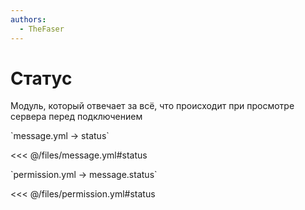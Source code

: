 ```yaml
---
authors:
  - TheFaser
---
```


# Статус

Модуль, который отвечает за всё, что происходит при просмотре сервера перед подключением

[//]: # (message.yml)
<!--@include: @/parts/words.md#setting-->
<!--@include: @/parts/words.md#path--> `message.yml → status`

<!--@include: @/parts/words.md#default-->
<<< @/files/message.yml#status

<!--@include: @/parts/enable.md-->

[//]: # (permission.yml)
<!--@include: @/parts/words.md#permission-->
<!--@include: @/parts/words.md#path--> `permission.yml → message.status`

<!--@include: @/parts/words.md#default-->
<<< @/files/permission.yml#status

<!--@include: @/parts/permission/permissionTier3.md-->